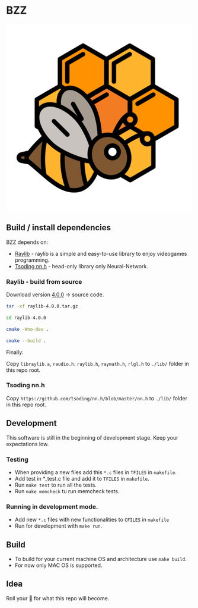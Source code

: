 # BZZ

![BZZ Logo](https://github.com/bartossh/bzz/blob/main/artefacts/logo.png)

## Build / install dependencies

BZZ depends on:
 
- [Raylib](https://www.raylib.com/index.html) - raylib is a simple and easy-to-use library to enjoy videogames programming.
- [Tsoding nn.h](https://github.com/tsoding/nn.h) - head-only library only Neural-Network.


### Raylib - build from source

Download version [4.0.0](https://github.com/raysan5/raylib/releases/tag/4.0.0) -> source code.

```sh
tar -xf raylib-4.0.0.tar.gz
```

```sh
cd raylib-4.0.0
```

```sh
cmake -Wno-dev .
```

```sh
cmake --build .
```

Finally:

Copy `libraylib.a`, `raudio.h`. `raylib.h`, `raymath.h`, `rlgl.h` to `./lib/` folder in this repo root.


### Tsoding nn.h

Copy `https://github.com/tsoding/nn.h/blob/master/nn.h` to `./lib/` folder in this repo root.             


## Development

This software is still in the beginning of development stage. Keep your expectations low.

### Testing 

 - When providing a new files add this  `*.c` files in `TFILES` in `makefile`.
 - Add test in *_test.c file and add it to `TFILES` in `makefile`.
 - Run `make test` to run all the tests. 
 - Run `make memcheck` tu run memcheck tests.

### Running in development mode.
 
 - Add new `*.c` files with new functionalities to `CFILES` in `makefile` 
 - Run for development with `make run`.

## Build

 - To build for your current machine OS and architecture use `make build`.
 - For now only MAC OS is supported.


## Idea

Roll your :game_die: for what this repo will become.
